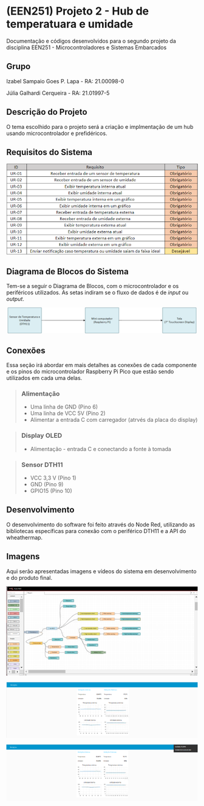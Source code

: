 # (EEN251) Projeto 2 - Hub de temperatuara e umidade
Documentação e códigos desenvolvidos para o segundo projeto da disciplina EEN251 - Microcontroladores e Sistemas Embarcados

## Grupo
Izabel Sampaio Goes P. Lapa - RA: 21.00098-0

Júlia Galhardi Cerqueira - RA: 21.01997-5

## Descrição do Projeto
O tema escolhido para o projeto será a criação e implmentação de um hub usando microcontrolador e prefidéricos.

## Requisitos do Sistema
![Tabela de Requisitos](/imagens/Tabela_Requisitos.png "Tabela de Requisitos do Sistema Proposto")

## Diagrama de Blocos do Sistema
Tem-se a seguir o Diagrama de Blocos, com o microcontrolador e os periféricos utilizados. As setas indiram se o fluxo de dados é de *input* ou *output*.

![Diagrama de Blocos](/imagens/Diagrama_Blocos.png "Primeira versão do Diagrama de Blocos do Sistema")

## Conexões
Essa seção irá abordar em mais detalhes as conexões de cada componente e os pinos do microcontrolador Raspberry Pi Pico que estão sendo utilizados em cada uma delas.

> ### Alimentação
> - Uma linha de GND (Pino 6)
> - Uma linha de VCC 5V (Pino 2)
> - Alimentar a entrada C com carregador (atrvés da placa do display)

> ### Display OLED
> - Alimentação - entrada C e conectando a fonte à tomada

> ### Sensor DTH11
> - VCC 3,3 V (Pino 1)
> - GND (Pino 9)
> - GPIO15 (Pino 10)

## Desenvolvimento
O desenvolvimento do software foi feito através do Node Red, utilizando as bibliotecas específicas para conexão com o periférico DTH11 e a API do wheathermap.

## Imagens
Aqui serão apresentadas imagens e vídeos do sistema em desenvolvimento e do produto final.

![Programação no Node Red](/imagens/Programa_Node_Red.png "Visão geral da progreamação no Nore Red")

![Tela Medições](/imagens/Tela_Medicoes.png "Tela de Medições")

![Tela Medições - Warning](/imagens/Tela_Medicoes_warning.png "Tela de Medições com warning")

